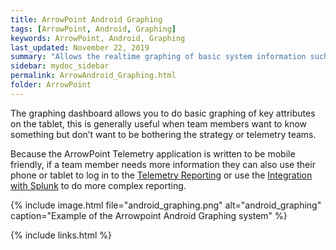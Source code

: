 ```yaml
---
title: ArrowPoint Android Graphing
tags: [ArrowPoint, Android, Graphing]
keywords: ArrowPoint, Android, Graphing
last_updated: November 22, 2019
summary: "Allows the realtime graphing of basic system information such as velocity or power consumption"
sidebar: mydoc_sidebar
permalink: ArrowAndroid_Graphing.html
folder: ArrowPoint
---
```


The graphing dashboard allows you to do basic graphing of key attributes on the tablet, this is generally useful when team members want to know something but don’t want to be bothering the strategy or telemetry teams.

Because the ArrowPoint Telemetry application is written to be mobile friendly, if a team member needs more information they can also use their phone or tablet to log in to the [Telemetry Reporting](ArrowTelemetry_Reporting.html) or use the [Integration with Splunk](ArrowTelemetry_Splunk.html) to do more complex reporting.

{% include image.html file="android_graphing.png" alt="android_graphing" caption="Example of the Arrowpoint Android Graphing system" %}

{% include links.html %}